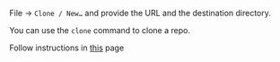 File -> `Clone / New…` and provide the URL and the destination directory.

You can use the `clone` command to clone a repo.

Follow instructions in [this](https://help.github.com/articles/cloning-a-repository/) page 
